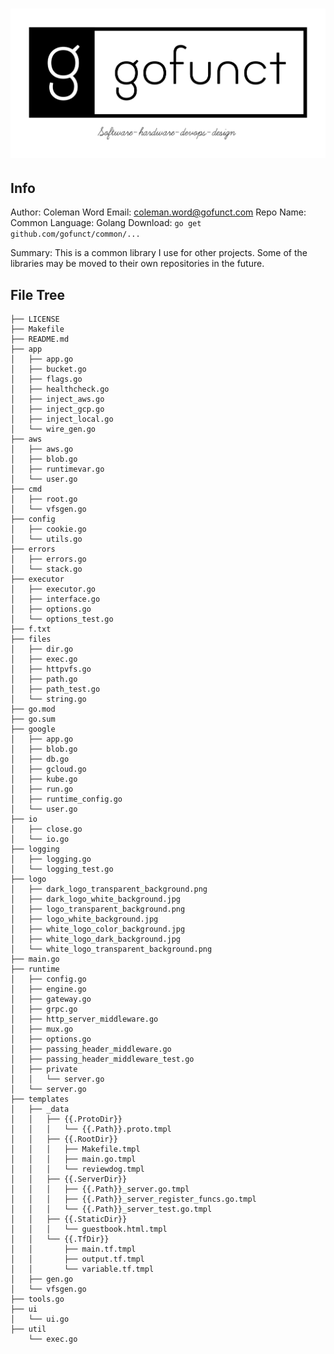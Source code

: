 # ![](https://github.com/gofunct/common/blob/master/logo/dark_logo_transparent_background.png?raw=true)  

## Info

Author: Coleman Word 
Email: coleman.word@gofunct.com
Repo Name: Common
Language: Golang
Download: `go get github.com/gofunct/common/...`

Summary: This is a common library I use for other projects. Some of the libraries may be moved to their own
repositories in the future.

## File Tree

```commandline
├── LICENSE
├── Makefile
├── README.md
├── app
│   ├── app.go
│   ├── bucket.go
│   ├── flags.go
│   ├── healthcheck.go
│   ├── inject_aws.go
│   ├── inject_gcp.go
│   ├── inject_local.go
│   └── wire_gen.go
├── aws
│   ├── aws.go
│   ├── blob.go
│   ├── runtimevar.go
│   └── user.go
├── cmd
│   ├── root.go
│   └── vfsgen.go
├── config
│   ├── cookie.go
│   └── utils.go
├── errors
│   ├── errors.go
│   └── stack.go
├── executor
│   ├── executor.go
│   ├── interface.go
│   ├── options.go
│   └── options_test.go
├── f.txt
├── files
│   ├── dir.go
│   ├── exec.go
│   ├── httpvfs.go
│   ├── path.go
│   ├── path_test.go
│   └── string.go
├── go.mod
├── go.sum
├── google
│   ├── app.go
│   ├── blob.go
│   ├── db.go
│   ├── gcloud.go
│   ├── kube.go
│   ├── run.go
│   ├── runtime_config.go
│   └── user.go
├── io
│   ├── close.go
│   └── io.go
├── logging
│   ├── logging.go
│   └── logging_test.go
├── logo
│   ├── dark_logo_transparent_background.png
│   ├── dark_logo_white_background.jpg
│   ├── logo_transparent_background.png
│   ├── logo_white_background.jpg
│   ├── white_logo_color_background.jpg
│   ├── white_logo_dark_background.jpg
│   └── white_logo_transparent_background.png
├── main.go
├── runtime
│   ├── config.go
│   ├── engine.go
│   ├── gateway.go
│   ├── grpc.go
│   ├── http_server_middleware.go
│   ├── mux.go
│   ├── options.go
│   ├── passing_header_middleware.go
│   ├── passing_header_middleware_test.go
│   ├── private
│   │   └── server.go
│   └── server.go
├── templates
│   ├── _data
│   │   ├── {{.ProtoDir}}
│   │   │   └── {{.Path}}.proto.tmpl
│   │   ├── {{.RootDir}}
│   │   │   ├── Makefile.tmpl
│   │   │   ├── main.go.tmpl
│   │   │   └── reviewdog.tmpl
│   │   ├── {{.ServerDir}}
│   │   │   ├── {{.Path}}_server.go.tmpl
│   │   │   ├── {{.Path}}_server_register_funcs.go.tmpl
│   │   │   └── {{.Path}}_server_test.go.tmpl
│   │   ├── {{.StaticDir}}
│   │   │   └── guestbook.html.tmpl
│   │   └── {{.TfDir}}
│   │       ├── main.tf.tmpl
│   │       ├── output.tf.tmpl
│   │       └── variable.tf.tmpl
│   ├── gen.go
│   └── vfsgen.go
├── tools.go
├── ui
│   └── ui.go
├── util
    └── exec.go
```
